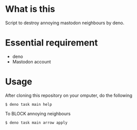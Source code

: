 # What is this
Script to destroy annoying mastodon neighbours by deno.

# Essential requirement
- deno
- Mastodon account

# Usage
After cloning this repository on your omputer, do the following

```
$ deno task main help
```

To BLOCK annoying neighbours

```
$ deno task main arrow apply
```
